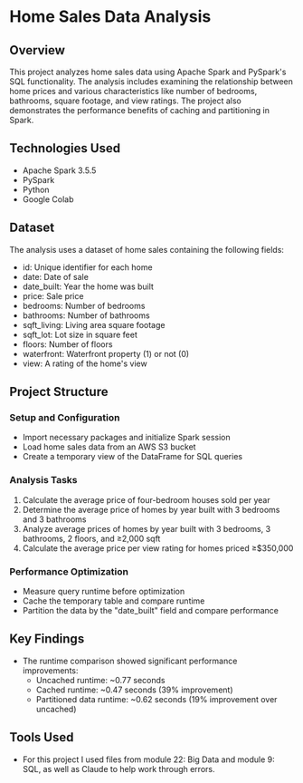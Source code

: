 # Home Sales Data Analysis

## Overview
This project analyzes home sales data using Apache Spark and PySpark's SQL functionality. The analysis includes examining the relationship between home prices and various characteristics like number of bedrooms, bathrooms, square footage, and view ratings. The project also demonstrates the performance benefits of caching and partitioning in Spark.

## Technologies Used
- Apache Spark 3.5.5
- PySpark
- Python
- Google Colab

## Dataset
The analysis uses a dataset of home sales containing the following fields:
- id: Unique identifier for each home
- date: Date of sale
- date_built: Year the home was built
- price: Sale price
- bedrooms: Number of bedrooms
- bathrooms: Number of bathrooms
- sqft_living: Living area square footage
- sqft_lot: Lot size in square feet
- floors: Number of floors
- waterfront: Waterfront property (1) or not (0)
- view: A rating of the home's view

## Project Structure

### Setup and Configuration
- Import necessary packages and initialize Spark session
- Load home sales data from an AWS S3 bucket
- Create a temporary view of the DataFrame for SQL queries

### Analysis Tasks
1. Calculate the average price of four-bedroom houses sold per year
2. Determine the average price of homes by year built with 3 bedrooms and 3 bathrooms
3. Analyze average prices of homes by year built with 3 bedrooms, 3 bathrooms, 2 floors, and ≥2,000 sqft
4. Calculate the average price per view rating for homes priced ≥$350,000

### Performance Optimization
- Measure query runtime before optimization
- Cache the temporary table and compare runtime
- Partition the data by the "date_built" field and compare performance

## Key Findings
- The runtime comparison showed significant performance improvements:
  - Uncached runtime: ~0.77 seconds
  - Cached runtime: ~0.47 seconds (39% improvement)
  - Partitioned data runtime: ~0.62 seconds (19% improvement over uncached)

## Tools Used
- For this project I used files from module 22: Big Data and module 9: SQL, as well as Claude to help work through errors.